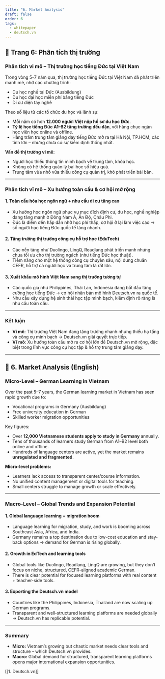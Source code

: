 ```yaml
---
title: "6. Market Analysis"
draft: false
order: 6
tags:
  - whitepaper
  - deutsch.vn
---
```


## 📄 Trang 6: Phân tích thị trường

### Phân tích vi mô – Thị trường học tiếng Đức tại Việt Nam

Trong vòng 5–7 năm qua, thị trường học tiếng Đức tại Việt Nam đã phát triển mạnh mẽ, nhờ các chương trình:
- Du học nghề tại Đức (Ausbildung)
- Du học đại học miễn phí bằng tiếng Đức
- Di cư diện tay nghề

Theo số liệu từ các tổ chức du học và lãnh sự:
- Mỗi năm có hơn **12.000 người Việt nộp hồ sơ du học Đức**.
- **Tỷ lệ học tiếng Đức A1–B2 tăng trưởng đều đặn**, với hàng chục ngàn học viên học online và offline.
- Hàng trăm trung tâm giảng dạy tiếng Đức mở ra tại Hà Nội, TP.HCM, các tỉnh lớn – nhưng chưa có sự kiểm định thống nhất.

**Vấn đề thị trường vi mô:**
- Người học thiếu thông tin minh bạch về trung tâm, khóa học.
- Không có hệ thống quản lý bài học số hiệu quả.
- Trung tâm vừa nhỏ vừa thiếu công cụ quản trị, khó phát triển bài bản.

---

### Phân tích vĩ mô – Xu hướng toàn cầu & cơ hội mở rộng

#### 1. **Toàn cầu hóa học ngôn ngữ + nhu cầu di cư tăng cao**

- Xu hướng học ngôn ngữ phục vụ mục đích định cư, du học, nghề nghiệp đang tăng mạnh ở Đông Nam Á, Ấn Độ, Châu Phi.
- Đức là điểm đến hấp dẫn nhờ học phí thấp, cơ hội ở lại làm việc cao → số người học tiếng Đức quốc tế tăng nhanh.

#### 2. **Tăng trưởng thị trường công cụ hỗ trợ học (EduTech)**

- Các nền tảng như Duolingo, LingQ, Readlang phát triển mạnh nhưng chưa tối ưu cho thị trường ngách (như tiếng Đức học thuật).
- Tiềm năng cho một hệ thống công cụ chuyên sâu, nội dung chuẩn CEFR, hỗ trợ cả người học và trung tâm là rất lớn.

#### 3. **Xuất khẩu mô hình Việt Nam sang thị trường tương tự**

- Các quốc gia như Philippines, Thái Lan, Indonesia đang bắt đầu tăng cường học tiếng Đức → cơ hội nhân bản mô hình Deutsch.vn ra quốc tế.
- Nhu cầu xây dựng hệ sinh thái học tập minh bạch, kiểm định rõ ràng là nhu cầu toàn cầu.

---

### Kết luận

- **Vi mô**: Thị trường Việt Nam đang tăng trưởng nhanh nhưng thiếu hạ tầng và công cụ minh bạch → Deutsch.vn giải quyết trực tiếp.
- **Vĩ mô**: Xu hướng toàn cầu mở ra cơ hội lớn để Deutsch.vn mở rộng, đặc biệt trong lĩnh vực công cụ học tập & hỗ trợ trung tâm giảng dạy.

---

## 📄 6. Market Analysis (English)

### Micro-Level – German Learning in Vietnam

Over the past 5–7 years, the German learning market in Vietnam has seen rapid growth due to:
- Vocational programs in Germany (Ausbildung)
- Free university education in German
- Skilled worker migration opportunities

Key figures:
- Over **12,000 Vietnamese students apply to study in Germany** annually.
- Tens of thousands of learners study German from A1–B2 level both online and offline.
- Hundreds of language centers are active, yet the market remains **unregulated and fragmented**.

**Micro-level problems:**
- Learners lack access to transparent center/course information.
- No unified content management or digital tools for teaching.
- Small centers struggle to manage growth or scale effectively.

---

### Macro-Level – Global Trends and Expansion Potential

#### 1. **Global language learning + migration boom**

- Language learning for migration, study, and work is booming across Southeast Asia, Africa, and India.
- Germany remains a top destination due to low-cost education and stay-back options → demand for German is rising globally.

#### 2. **Growth in EdTech and learning tools**

- Global tools like Duolingo, Readlang, LingQ are growing, but they don’t focus on niche, structured, CEFR-aligned academic German.
- There is clear potential for focused learning platforms with real content + teacher-side tools.

#### 3. **Exporting the Deutsch.vn model**

- Countries like the Philippines, Indonesia, Thailand are now scaling up German programs.
- Transparent and well-structured learning platforms are needed globally → Deutsch.vn has replicable potential.

---

### Summary

- **Micro:** Vietnam’s growing but chaotic market needs clear tools and structure – which Deutsch.vn provides.
- **Macro:** Global demand for structured, transparent learning platforms opens major international expansion opportunities.

[[1. Deutsch.vn]]
